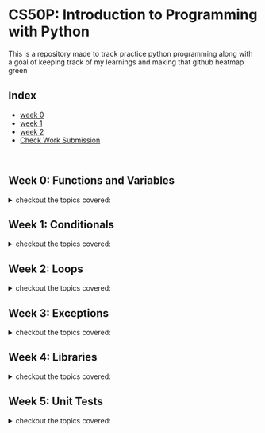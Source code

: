 # CS50P: Introduction to Programming with Python

<p>This is a repository made to track practice python programming along with a goal of keeping track of my learnings and making that github heatmap green</p>

## Index
- [week 0](#week-0)
- [week 1](#week-1)
- [week 2](#week-2)
- [Check Work Submission](https://submit.cs50.io/courses/1202/)

<br>

## Week 0: Functions and Variables
<details>
<summary>checkout the topics covered:</summary>

- [x] Functions
- [x] Arguements
- [x] Variables
- [x] Assignment Operator (=)
- [x] Comments
- [x] PseudoCode
- [x] Args seperated by comma
- [x] String or str
    - [x] Practice python file => [here](./week_0/hello.py)
    - [x] strip()
    - [x] capitalize()
    - [x] title()
    - [x] split()
- [x] Method Chaining
- [x] Integers or int
    - [x] Practice python file => [here](./week_0/calculator.py)
    - [x] int()
    - [x] round()
- [x] Nesting and Nested Functions
- [x] Float Point Values or Decimals
- [x] Round off function
- [x] Better Number Separation/Notation with fstring
- [x] Functions in python
- [x] Scope of variables
- [x] Return Values
- [x] Side Effect
- [x] Global Keyword
- [x] [Problem Set 0](./week_0/problem_set_0/)
    - [x] [Indoor Voice](./week_0/problem_set_0/indoor/indoor.py)
    - [x] [Playback Speed](./week_0/problem_set_0/playback/playback.py)
    - [x] [Making Faces](./week_0/problem_set_0/faces/faces.py)
    - [x] [Einstein](./week_0/problem_set_0/einstein/einstein.py)
    - [x] [Tip Calculator](./week_0/problem_set_0/tip/tip.py)

</details>

## Week 1: Conditionals
<details>
<summary>checkout the topics covered:</summary>

- [x] Conditionals
- [x] if keyword
- [x] Boolean Expressions
    - [x] [Practice Question](./week_1/compare.py)
- [x] elif keyword
- [x] else keyword
- [x] or keyword
- [x] and keyword
- [x] Question: Include the inclusive range values using conditionals with assignment operators
    - [x] [Inclusive Range](./week_1/grade.py)
- [x] Boolean Values
    - [x] True
    - [x] False
- [x] match case (switch case in other language, ex: Java)
- [x] | (pipe symbol) or used in match case
    - [x] [Use of |](./week_1/house.py)
- [x] not keyword
- [x] [Problem Set 1](./week_1/problem_set_1/)
    - [x] [Deep Thought](./week_1/problem_set_1/deep/deep.py)
    - [x] [Bank](./week_1/problem_set_1/bank/bank.py)
    - [x] [File Extension](./week_1/problem_set_1/extensions/extensions.py)
    - [x] [Interpreter](./week_1/problem_set_1/interpreter/interpreter.py)
    - [x] [Meal Time](./week_1/problem_set_1/meal/meal.py)

</details>

## Week 2: Loops
<details>
<summary>checkout the topics covered:</summary>

- [x] Loops
- [x] While Loop
    - [x] continue
    - [x] break
- [x] Infinite Loop
    - [x] while True
- [x] For loops
- [x] List
    - [x] range
    - [x] Accessing list items
    - [x] length or len
    - [x] append
    - [x] remove
    - [x] extend
    - [x] insert
    - [x] reverse
- [x] Dictionary
    - [x] Key: Value pairs
    - [x] Accessing dictionary
    - [x] get method
    - [x] update method
    - [x] pop
    - [x] clear
    - [x] items
- [x] None keyword
- [x] List and Dictionary Comprehension
- [x] String Methods
    - [x] capitalize
    - [x] title
    - [x] strip
    - [x] join
- [x] String Slicing
- [x] Tuples
    - [x] List vs Tuple
    - [x] Better Memory utilization
- [x] Some other functions/methods
    - [x] getsizeof: (also use- import sys module)
    - [x] enumerate
    - [x] isalpha
    - [x] isdigit
    - [x] isalnum
- [x] [Problem Set 2](./week_2/problem_set_2/)
    - [x] [camelCase](./week_2/problem_set_2/camel/camel.py)
    - [x] [Coke Machine](./week_2/problem_set_2/coke/coke.py)
    - [x] [Just setting up my twttr](./week_2/problem_set_2/twttr/)
    - [x] [Vanity Plates](./week_2/problem_set_2/plates/plates.py)
    - [x] [Nutrition Facts](./week_2/problem_set_2/nutrition/nutrition.py)

</details>


## Week 3: Exceptions

<details>
<summary>checkout the topics covered:</summary>

- [x] Errors
    - [x] Runtime Errors
    - [x] SyntaxError
    - [x] ValueError
    - [x] NameError
- [x] Exception Handling
    - [x] try
    - [x] except
    - [x] else
- [x] Infinite loop with Exception handling
- [x] **_`pass`_** keyword
- [x] Debugging
    - [x] Bugs
    - [x] Debugger
    - [x] Breakpoint
- [x] Raising Exceptions
    - [x] **_`raise`_** keyword
- [x] [Problem Set 3](./week_3/problem_set_3/)
    - [x] [Fuel Gauge](./week_3/problem_set_3/fuel/fuel.py)
    - [x] [Felipe's Taqueria](./week_3/problem_set_3/taqueria/taqueria.py)
    - [x] [Grocery List](./week_3/problem_set_3/grocery/grocery.py)
    - [x] [Outdated](./week_3/problem_set_3/outdated/outdated.py)

</details>

## Week 4: Libraries

<details>
<summary>checkout the topics covered:</summary>

- [x] Libraries
- [x] Modules
    - [x] random
        - [x] randint(a, b)
        - [x] shuffle(x)
        - [x] choice(list)
        - [x] choices(list, weights, num)
        - [x] sampling with replacement
        - [x] sample(list, num)
        - [x] seed
    - [x] statistics
        - [x] mean(x)
    - [x] sys
        - [x] argv[indx]
        - [x] exit(msg)
    - [x] requests
        - [x] get(url, params)
    - [x] json
        - [x] dumps(json_value, index)
- [x] **_`import`_** keyword
- [x] **_`from`_** keyword
- [x] Command-line arguments
- [x] String Method: `slices`
- [x] Packages
    - [x] PyPi: Python Package Index
    - [x] pip
- [x] API
    - [x] Endpoints
    - [x] JSON
    - [x] Using Exception Handling with API
    - [x] API Parameters
- [x] Using main function
    - [x] __name__
    - [x] __main__
- [x] Package
    - [x] Dunder files
    - [x] Dunder __init__ file
- [x] Style
    - [x] PEP: Python Enhancement Proposal
    - [x] PEP8
    - [x] linter
        - [x] pylint
        - [x] pycodestyle
        - [x] black
- [x] [Problem Set 4](./week_4/problem_set_4/)
    - [x] [Emojize](./week_4/problem_set_4/emojize/emojize.py)
    - [x] [Frank, Ian and Glen's Letters](./week_4/problem_set_4/figlet/figlet.py)
    - [x] [Adieu, Adieu](./week_4/problem_set_4/adieu/adieu.py)
    - [x] [Guessing Game](./week_4/problem_set_4/game/game.py)
    - [x] [Little Professor](./week_4/problem_set_4/professor/professor.py)
    - [x] [Bitcoin Price Index](./week_4/problem_set_4/bitcoin/bitcoin.py)

</details>

## Week 5: Unit Tests

<details>
<summary>checkout the topics covered:</summary>

- [x] Testing a function
- [x] assert
    - [x] Exception handling with assert
- [x] AssertionError
- [x] Pytest
    - [x] raises(ErrorName)
    - [x] isinstance(object, classinfo)
    - [x] approx(num, diff_num)
- [x] Unit Testing
- [x] Package
- [x] **_`with`_** keyword
- [x] [Problem Set 5](./week_5/problem_set_5/)
    - [x] [testing my twttr](./week_5/problem_set_5/twttr/test_twttr.py)
    - [x] [Back to the Bank](./week_5/problem_set_5/test_bank/test_bank.py)
    - [x] [Re-requesting a Vanity Plate](./week_5/problem_set_5/test_plates/test_plates.py)
    - [x] [Refueling](./week_5/problem_set_5/test_fuel/test_fuel.py)


</details>
